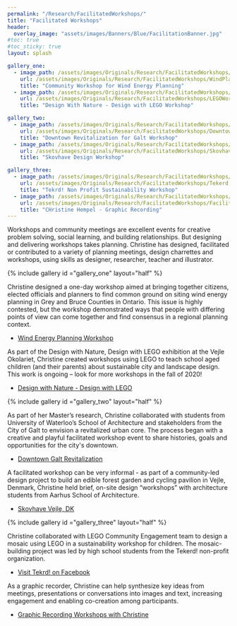 ```yaml
---
permalink: "/Research/FacilitatedWorkshops/"
title: "Facilitated Workshops"
header:
  overlay_image: "assets/images/Banners/Blue/FacilitationBanner.jpg"
#toc: true
#toc_sticky: true
layout: splash

gallery_one:
  - image_path: /assets/images/Originals/Research/FacilitatedWorkshops/WindPlanningWorkshop.jpg
    url: /assets/images/Originals/Research/FacilitatedWorkshops/WindPlanningWorkshop.jpg
    title: "Community Workshop for Wind Energy Planning"
  - image_path: /assets/images/Originals/Research/FacilitatedWorkshops/LEGOWorkshops.jpg
    url: /assets/images/Originals/Research/FacilitatedWorkshops/LEGOWorkshops.jpg
    title: "Design With Nature - Design with LEGO Workshop"

gallery_two:
  - image_path: /assets/images/Originals/Research/FacilitatedWorkshops/DowntownRevitalizationGalt.jpg
    url: /assets/images/Originals/Research/FacilitatedWorkshops/DowntownRevitalizationGalt.jpg
    title: "Downtown Revitalization for Galt Workshop"
  - image_path: /assets/images/Originals/Research/FacilitatedWorkshops/Skovhave.jpg
    url: /assets/images/Originals/Research/FacilitatedWorkshops/Skovhave.jpg
    title: "Skovhave Design Workshop"

gallery_three:
  - image_path: /assets/images/Originals/Research/FacilitatedWorkshops/Tekerd.jpg
    url: /assets/images/Originals/Research/FacilitatedWorkshops/Tekerd.jpg
    title: "Tekrd! Non Profit Sustainability Workshop"
  - image_path: /assets/images/Originals/Research/FacilitatedWorkshops/FacilitatedWorkshops.jpg
    url: /assets/images/Originals/Research/FacilitatedWorkshops/FacilitatedWorkshops.jpg
    title: "CHristine Hempel - Graphic Recording"
---
```


Workshops and community meetings are excellent events for creative problem
solving, social learning, and building relationships. But designing and
delivering workshops takes planning. Christine has designed, facilitated or
contributed to a variety of planning meetings, design charrettes and workshops,
using skills as designer, researcher, teacher and illustrator.

{% include gallery id ="gallery_one" layout="half" %}

Christine designed a one-day workshop aimed at bringing together citizens,
elected officials and planners to find common ground on siting wind energy
planning in Grey and Bruce Counties in Ontario. This issue is highly contested,
but the workshop demonstrated ways that people with differing points of view
can come together and find consensus in a regional planning context.

  * [Wind Energy Planning Workshop](/Research/WindEnergyPlanning/)

As part of the Design with Nature, Design with LEGO exhibition at the Vejle
Okolariet, Christine created workshops using LEGO to teach school aged children
(and their parents) about sustainable city and landscape design. This work is
ongoing – look for more workshops in the fall of 2020!

  * [Design with Nature - Design with LEGO](/Research/LEGOProject/)

{% include gallery id ="gallery_two" layout="half" %}

As part of her Master’s research, Christine collaborated with students from
University of Waterloo’s School of Architecture and stakeholders from the City
of Galt to envision a revitalized urban core. The process began with a creative
and playful facilitated workshop event to share histories, goals and
opportunities for the city's downtown.

  * [Downtown Galt Revitalization](/UrbanDesignAndPlanning/CambridgeRevitalization/)

A facilitated workshop can be very informal - as part of a community-led design
project to build an edible forest garden and cycling pavilion in Vejle,
Denmark, Christine held brief, on-site design “workshops” with architecture
students from Aarhus School of Architecture.

  * [Skovhave Vejle, DK](/UrbanDesignAndPlanning/Skovhave/)

{% include gallery id ="gallery_three" layout="half" %}

Christine collaborated with LEGO Community Engagement team to design a mosaic
using LEGO in a sustainability workshop for children. The mosaic-building
project was led by high school students from the Tekerd! non-profit
organization.

  * [Visit Tekrd! on Facebook](https://www.facebook.com/pg/tekerd2014)

As a graphic recorder, Christine can help synthesize key ideas from meetings,
presentations or conversations into images and text, increasing engagement and
enabling co-creation among participants.

  * [Graphic Recording Workshops with Christine](/IllustrationAndGraphics/GraphicRecording/)
